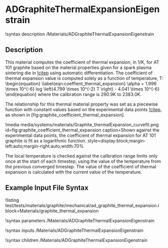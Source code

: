 # ADGraphiteThermalExpansionEigenstrain

!syntax description /Materials/ADGraphiteThermalExpansionEigenstrain

## Description

This material computes the coefficient of thermal expansion, in 1/K, for AT 101
graphite based on the material properties given for a spark plasma
sintering die in [!citep](cincotti2007sps) using automatic differentiation.
The coefficient of thermal expansion value is computed solely as a function of
temperature, T:
\begin{equation}
  \label{eqn:coeffient_thermal_expansion}
  \alpha = 1.996 \times 10^{-6} log \left(4.799 \times 10^{-2} T \right) - 4.041 \times 10^{-6}
\end{equation}
where the calibration range is 290.9K to 2383.0K.

The relationship for this thermal material property was set as a piecewise
function with constant values based on the experimental data points
[!citep](cincotti2007sps), as shown in [fig:graphite_coefficient_thermal_expansion].

!media media/systems/materials/Graphite_thermalExpansion_curvefit.png
    id=fig:graphite_coefficient_thermal_expansion
    caption=Shown against the experimental data points, the coefficient of thermal expansion for AT 101 graphite is fit as a logarithmic function.
    style=display:block;margin-left:auto;margin-right:auto;width:70%


The local temperature is checked against the calibration range limits only once
at the start of each timestep, using the value of the temperature from the
previous converged timestep. The value of the coefficient of thermal expansion
is calculated with the current value of the temperature.

## Example Input File Syntax

!listing test/tests/materials/graphite/mechanical/ad_graphite_thermal_expansion.i block=Materials/graphite_thermal_expansion


!syntax parameters /Materials/ADGraphiteThermalExpansionEigenstrain

!syntax inputs /Materials/ADGraphiteThermalExpansionEigenstrain

!syntax children /Materials/ADGraphiteThermalExpansionEigenstrain
